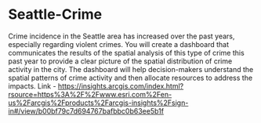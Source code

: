# Seattle-Crime
Crime incidence in the Seattle area has increased over the past years, especially
regarding violent crimes. You will create a dashboard that communicates the results of
the spatial analysis of this type of crime this past year to provide a clear picture of the
spatial distribution of crime activity in the city. The dashboard will help decision-makers
understand the spatial patterns of crime activity and then allocate resources to address
the impacts.
Link -  https://insights.arcgis.com/index.html?rsource=https%3A%2F%2Fwww.esri.com%2Fen-us%2Farcgis%2Fproducts%2Farcgis-insights%2Fsign-in#/view/b00bf79c7d694767bafbbc0b63ee5b1f
